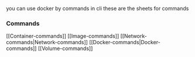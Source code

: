 you can use docker by commands in cli 
these are the sheets for commands
### Commands
[[Container-commands]]
[[Image-commands]]
[[Network-commands|Network-commands]]
[[Docker-commands|Docker-commands]]
[[Volume-commands]]
